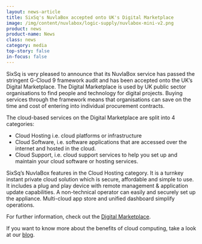 ```yaml
---
layout: news-article
title: SixSq's NuvlaBox accepted onto UK's Digital Marketplace
image: /img/content/nuvlabox/logic-supply/nuvlabox-mini-v2.png
product: news
product-name: News
class: news
category: media
top-story: false
in-focus: false
---
```


SixSq is very pleased to announce that its NuvlaBox service has passed the stringent G-Cloud 9 framework audit and has been accepted onto the UK’s Digital Marketplace. The Digital Marketplace is used by UK public sector organisations to find people and technology for digital projects. Buying services through the framework means that organisations can save on the time and cost of entering into individual procurement contracts.

The cloud-based services on the Digital Marketplace are split into 4 categories:

- Cloud Hosting i.e. cloud platforms or infrastructure
- Cloud Software, i.e. software applications that are accessed over the internet and hosted in the cloud.
- Cloud Support, i.e. cloud support services to help you set up and maintain your cloud software or hosting services.


SixSq’s NuvlaBox features in the Cloud Hosting category. It is a turnkey instant private cloud solution which is secure, affordable and simple to use. It includes a plug and play device with remote management & application update capabilities. A non-technical operator can easily and securely set up the appliance. Multi-cloud app store and unified dashboard simplify operations.

For further information, check out the [Digital Marketplace](https://www.digitalmarketplace.service.gov.uk/g-cloud/services/327544682430488).

If you want to know more about the benefits of cloud computing, take a look at our [blog](http://media.sixsq.com/blog/what-is-cloud-technology).